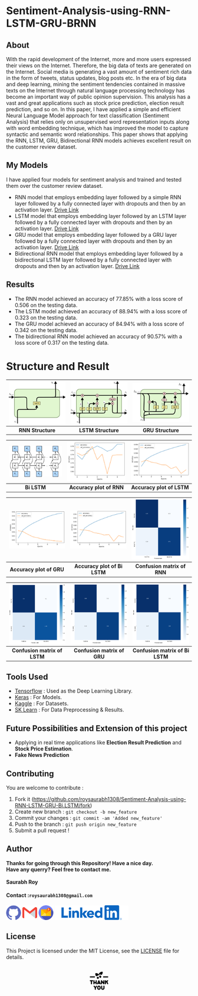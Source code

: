 # Sentiment-Analysis-using-RNN-LSTM-GRU-BRNN
## About
With the rapid development of the Internet, more and more users expressed their views on the Internet. Therefore, the big data of texts are generated on the Internet. Social media is generating a vast amount of sentiment rich data in the form of tweets, status updates, blog posts etc. In the era of big data and deep learning, mining the sentiment tendencies contained in massive texts on the Internet through natural language processing technology has become an important way of public opinion supervision. This analysis has a vast and great applications such as stock price prediction, election result prediction, and so on. In this paper, I have applied a simple and efficient Neural Language Model approach for text classification (Sentiment Analysis) that relies only on unsupervised word representation inputs along with word embedding technique, which has improved the model to capture syntactic and semantic word relationships. This paper shows that applying the RNN, LSTM, GRU, Bidirectional RNN models achieves excellent result on the customer review dataset.


## My Models
I have applied four models for sentiment analysis and trained and tested them over the customer review dataset.
- RNN model that employs embedding layer followed by a simple RNN layer followed by a fully connected layer with dropouts and then by an activation layer. <a href="https://drive.google.com/drive/folders/1YiJOBzJ4urf5zi_-SyYbDhEPZDrukX3w?usp=sharing" target="_blank">Drive Link</a>
- LSTM model that employs embedding layer followed by an LSTM layer followed by a fully connected layer with dropouts and then by an activation layer. <a href="https://drive.google.com/drive/folders/1m2QrCc-sPNcxbHoLX-WajD5VLRt0gadd?usp=sharing" target="_blank">Drive Link</a>
- GRU model that employs embedding layer followed by a GRU layer followed by a fully connected layer with dropouts and then by an activation layer. <a href="https://drive.google.com/drive/folders/13wjft1zqOYC6WdglZ6gGWq-3cvPIqjn5?usp=sharing" target="_blank">Drive Link</a>
- Bidirectional RNN model that employs embedding layer followed by a bidirectional LSTM layer followed by a fully connected layer with dropouts and then by an activation layer. <a href="https://drive.google.com/drive/folders/12mPiXysjQJcH_kcPWML8uAnDJTBBi2ag?usp=sharing" target="_blank">Drive Link</a>


## Results 
- The RNN model achieved an accuracy of 77.85% with a loss score of 0.506 on the testing data.
- The LSTM model achieved an accuracy of 88.94% with a loss score of 0.323 on the testing data.
- The GRU model achieved an accuracy of 84.94% with a loss score of 0.342 on the testing data.
- The bidirectional RNN model achieved an accuracy of 90.57% with a loss score of 0.317 on the testing data.


# Structure and Result #

|<img src="Structure and Result/RNN.png" width="267">|<img src="Structure and Result/LSTM.png" width="267">|<img src="Structure and Result/GRU.png" width="267">|
|:--:|:--:|:--:|
|**RNN Structure**|**LSTM Structure**|**GRU Structure**|


|<img src="Structure and Result/birnn.png" width="267">|<img src="Structure and Result/acc_rnn.png" width="267">|<img src="Structure and Result/acc_lstm.png" width="267">|
|:--:|:--:|:--:|
|**Bi LSTM**|**Accuracy plot of RNN**|**Accuracy plot of LSTM**|

|<img src="Structure and Result/acc_gru.png" width="267">|<img src="Structure and Result/acc_birnn.png" width="267">|<img src="Structure and Result/con_mat_rnn.png" width="267">|
|:--:|:--:|:--:|
|**Accuracy plot of GRU**|**Accuracy plot of Bi LSTM**|**Confusion matrix of RNN**|

|<img src="Structure and Result/con_mat_lstm.png" width="267">|<img src="Structure and Result/con_mat_gru.png" width="267">|<img src="Structure and Result/con_mat_birnn.png" width="267">|
|:--:|:--:|:--:|
|**Confusion matrix of LSTM**|**Confusion matrix of GRU**|**Confusion matrix of Bi LSTM**|

## Tools Used
* [Tensorflow](https://www.tensorflow.org/) : Used as the Deep Learning Library.
* [Keras](https://keras.io/) : For Models.
* [Kaggle](https://www.kaggle.com/) : For Datasets.
* [SK Learn](https://scikit-learn.org/) : For Data Preprocessing & Results.

## Future Possibilities and Extension of this project
- Applying in real time applications like **Election Result Prediction** and **Stock Price Estimation**.
- **Fake News Prediction**


## Contributing
You are welcome to contribute :

1. Fork it (https://github.com/roysaurabh1308/Sentiment-Analysis-using-RNN-LSTM-GRU-Bi.LSTM/fork)
2. Create new branch : `git checkout -b new_feature`
3. Commit your changes : `git commit -am 'Added new_feature'`
4. Push to the branch : `git push origin new_feature`
5. Submit a pull request !

## Author 
**Thanks for going through this Repository! Have a nice day.**</br>
**Have any querry? Feel free to contact me.**</br>
</br>**Saurabh Roy**</br>
#### **Contact** :`roysaurabh1308@gmail.com`
<p align="left">
<a href="https://github.com/roysaurabh1308/" target="_blank"><img src="Documentation/icons/github.svg" height ="40" alt="github"></a>
<a href="mailto:roysaurabh1308@gmail.com" target="_blank"><img src="Documentation/icons/mail.svg" height ="40" alt="Gmail"></a>
<a href="mailto:saurabhr17100@iiitnr.edu.in" target="_blank"><img src="Documentation/icons/mail1.svg" height ="40" alt="College Mail"></a>
<a href="https://www.linkedin.com/in/saurabh-roy-18811014b" target="_blank"><img src="Documentation/icons/linkedin.svg" alt="Linkedin"></a>
</p>

## License
This Project is licensed under the MIT License, see the [LICENSE](LICENSE) file for details.
<br>
<br>
<p align="center"><img src="Documentation/icons/thank-you.png" height=50></p>
